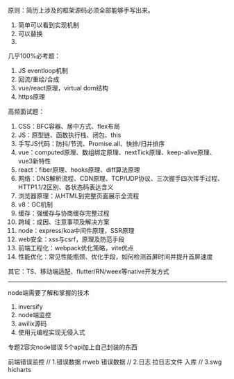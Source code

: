 原则：简历上涉及的框架源码必须全部能够手写出来。

1. 简单可以看到实现机制
2. 可以替换
3. 
几乎100%必考题：
1. JS eventloop机制
2. 回流/重绘/合成
3. vue/react原理，virtual dom结构
4. https原理

高频面试题：
1. CSS：BFC容器、居中方式、flex布局
2. JS：原型链、函数执行栈、闭包、this
3. 手写JS代码：防抖/节流、Promise.all、快排/归并排序
4. vue：computed原理、数组绑定原理、nextTick原理、keep-alive原理、vue3新特性
5. react：fiber原理、hooks原理、diff算法原理
6. 网络：DNS解析流程、CDN原理、TCP/UDP协议、三次握手四次挥手过程、HTTP1.1/2区别、各状态码表达含义
7. 浏览器原理：从HTML到完整页面展示全流程
8.  v8：GC机制
9. 缓存：强缓存与协商缓存完整过程
10. 跨域：成因、注意事项及解决方案
11.  node：express/koa中间件原理，SSR原理
12. web安全：xss与csrf，原理及防范手段
13. 前端工程化：webpack优化策略，vite优点
14. 性能优化：常见性能瓶颈、优化手段，如何检测首屏时间并提升首屏速度

其它：TS、移动端适配、flutter/RN/weex等native开发方式



----------------------------
node端需要了解和掌握的技术
1. inversify
2. node端监控
3. awilix源码
4. 使用元编程实现无侵入式

专题2容灾node错误
5个api加上自己封装的东西

前端错误监控
// 1.错误数据 rrweb 错误数据
// 2.日志  拉日志文件 入库
// 3.swg hicharts